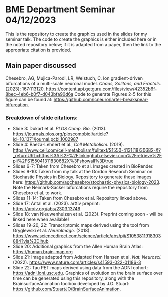 # BME Department Seminar 04/12/2023

This is the repository to create the graphics used in the slides for my seminar talk. The code to create the graphics is either included here
or in the noted repository below; if it is adapted from a paper, then the link to the appropriate citation is provided.

## Main paper discussed
Chesebro, AG, Mujica-Parodi, LR, Weistuch, C. Ion gradient-driven bifurcations of a multi-scale neuronal model. *Chaos, Solitons, and Fractals.* (2023); 167:113120. https://content.api.getguru.com/files/view/42352b6f-8bec-4eb6-b0f7-d043bfa90d6a
Code to generate Figures 2-5 for this figure can be found at: https://github.com/lcneuro/larter-breakspear-bifurcation.

### Breakdown of slide citations:
- Slide 3: Dukart et al. *PLOS Comp. Bio.* (2013). https://journals.plos.org/ploscompbiol/article?id=10.1371/journal.pcbi.1002987
- Slide 4: Baeza-Lehnert et al., *Cell Metabolism.* (2019). https://www.cell.com/cell-metabolism/fulltext/S1550-4131(18)30682-X?_returnURL=https%3A%2F%2Flinkinghub.elsevier.com%2Fretrieve%2Fpii%2FS155041311830682X%3Fshowall%3Dtrue
- Slides 6-7: Taken from Chesebro et al. Images created in BioRender.
- Slides 9-10: Taken from my talk at the Gordon Research Seminar on Stochastic Physics in Biology. Repository to generate these images here: https://github.com/agchesebro/stochastic-physics-biology-2023. Note the Neimark-Sacker bifurcations require the repository from Chesebro et al. to work.
- Slides 11-14: Taken from Chesebro et al. Repository linked above.
- Slide 17: Antal et al. (2023). arXiv preprint: https://arxiv.org/abs/2303.13746
- Slide 18: van Nieuwenhuizen et al. (2023). Preprint coming soon - will be linked here when available!
- Slides 19-20, 22: Transcriptomic maps derived using the tool from Gryglewski et al. *NeuroImage.* (2018). https://www.sciencedirect.com/science/article/abs/pii/S1053811918303884?via%3Dihub
- Slide 20: Additional graphics from the Allen Human Brain Atlas: https://human.brain-map.org
- Slide 21: Image adapted from Adapted from Hansen et al. *Nat. Neurosci.* (2022). https://www.nature.com/articles/s41593-022-01186-3
- Slide 22: Tau PET maps derived using data from the ADNI cohort: https://adni.loni.usc.edu. Graphics of evolution on the brain surface over time can be generated using this repository, along with the BrainsurfaceAnimation toolbox developed by J.O. Stuart: https://github.com/StuartJO/BrainSurfaceAnimation.
